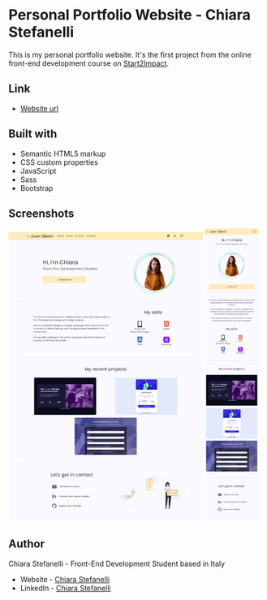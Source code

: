 # Personal Portfolio Website - Chiara Stefanelli

This is my personal portfolio website. It's the first project from the online front-end development course on [Start2Impact](https://www.start2impact.it/).

## Link

- [Website url](https://chiarastef.github.io/personal-portfolio/)

## Built with

- Semantic HTML5 markup
- CSS custom properties
- JavaScript
- Sass
- Bootstrap

## Screenshots

<img src="screenshots/personal-portfolio-desktop-preview.png" alt="Personal portfolio desktop preview" width="76%"> <img src="screenshots/personal-portfolio-mobile-preview.png" alt="Personal portfolio mobile preview" width="21%">

## Author

Chiara Stefanelli - Front-End Development Student based in Italy
- Website - [Chiara Stefanelli](https://chiarastef.github.io/personal-portfolio/)
- LinkedIn - [Chiara Stefanelli](https://www.linkedin.com/in/chiarastefanelli/?locale=en_US)
